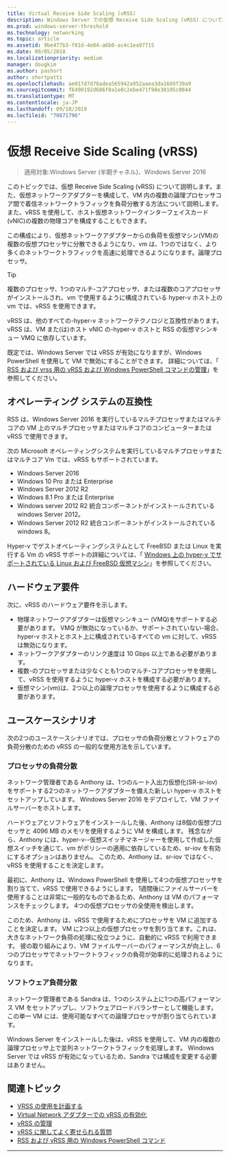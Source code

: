 ```yaml
---
title: Virtual Receive Side Scaling (vRSS)
description: Windows Server での仮想 Receive Side Scaling (vRSS) について説明します。また、仮想ネットワークアダプターを構成して、VM 内の複数の論理プロセッサコア間で着信ネットワークトラフィックを負荷分散する方法についても説明します。 また、ホスト仮想ネットワークインターフェイスカード (vNIC) の複数の物理コアを構成することもできます。
ms.prod: windows-server-threshold
ms.technology: networking
ms.topic: article
ms.assetid: 9be477b3-f81d-4e84-a6b0-ac4c1ea97715
ms.date: 09/05/2018
ms.localizationpriority: medium
manager: dougkim
ms.author: pashort
author: shortpatti
ms.openlocfilehash: ae017d7d78adea565942a952aaea3da1669f39a9
ms.sourcegitcommit: f6490192d686f0a1e0c2ebe471f98e30105c0844
ms.translationtype: MT
ms.contentlocale: ja-JP
ms.lasthandoff: 09/10/2019
ms.locfileid: "70871796"
---
```

# <a name="virtual-receive-side-scaling-vrss"></a>仮想 Receive Side Scaling \(vRSS\)

>適用対象:Windows Server (半期チャネル)、Windows Server 2016

このトピックでは、仮想 Receive Side Scaling (vRSS) について説明します。また、仮想ネットワークアダプターを構成して、VM 内の複数の論理プロセッサコア間で着信ネットワークトラフィックを負荷分散する方法について説明します。 また、vRSS を使用して、ホスト仮想ネットワークインターフェイスカード\(vNIC\)の複数の物理コアを構成することもできます。

この構成により、仮想ネットワークアダプターからの負荷を仮想マシン\(VM\)の複数の仮想プロセッサに分散できるようになり、vm は、1つのではなく、より多くのネットワークトラフィックを高速に処理できるようになります。論理プロセッサ。

>[!TIP]
>複数のプロセッサ、1つのマルチ\-コアプロセッサ、または複数のコアプロセッサがインストールされ、vm で使用するように構成されている hyper-v ホスト上の vm では、vRSS を使用できます。

vRSS は、他のすべての\-hyper-v ネットワークテクノロジと互換性があります。 vRSS は、VM また\(は\)ホスト vNIC の\-hyper-v ホストと RSS の仮想マシンキュー VMQ に依存しています。

既定では、Windows Server では vRSS が有効になりますが、Windows PowerShell を使用して VM で無効にすることができます。 詳細については、「 [RSS および vrss 用の vRSS および Windows PowerShell コマンドの](vrss-wps.md)[管理](vrss-manage.md)」を参照してください。



## <a name="operating-system-compatibility"></a>オペレーティング システムの互換性

RSS は、Windows Server 2016 を実行しているマルチプロセッサまたはマルチコアの VM 上のマルチプロセッサまたはマルチコアのコンピューターまたは vRSS で使用できます。

次の Microsoft オペレーティングシステムを実行しているマルチプロセッサまたはマルチコア Vm では、vRSS もサポートされています。

- Windows Server 2016
- Windows 10 Pro または Enterprise
- Windows Server 2012 R2
- Windows 8.1 Pro または Enterprise
- Windows server 2012 R2 統合コンポーネントがインストールされている windows Server 2012。
- Windows Server 2012 R2 統合コンポーネントがインストールされている windows 8。

Hyper-v でゲストオペレーティングシステムとして FreeBSD または Linux を実行する Vm の vRSS サポートの詳細については、「 [Windows 上の hyper-v でサポートされている Linux および FreeBSD 仮想マシン](https://docs.microsoft.com/windows-server/virtualization/hyper-v/Supported-Linux-and-FreeBSD-virtual-machines-for-Hyper-V-on-Windows)」を参照してください。
  
## <a name="hardware-requirements"></a>ハードウェア要件

次に、vRSS のハードウェア要件を示します。
 
- 物理ネットワークアダプターは仮想マシンキュー \(VMQ\)をサポートする必要があります。 VMQ が無効になっているか、サポートされていない\-場合、hyper-v ホストとホスト上に構成されているすべての vm に対して、vRSS は無効になります。
- ネットワークアダプターのリンク速度は 10 Gbps 以上である必要があります。
- 複数\-のプロセッサまたは少なくとも1つのマルチ\-コアプロセッサを使用して、vRSS を使用するように hyper-v ホストを構成する必要があります。
- 仮想マシン\(vm\)は、2つ以上の論理プロセッサを使用するように構成する必要があります。


## <a name="use-case-scenarios"></a>ユースケースシナリオ

次の2つのユースケースシナリオでは、プロセッサの負荷分散とソフトウェアの負荷分散のための vRSS の一般的な使用方法を示しています。

### <a name="processor-load-balancing"></a>プロセッサの負荷分散
  
ネットワーク管理者である Anthony は、1つのルート入出力仮想化\(SR\-sr-iov\)をサポートする2つのネットワークアダプターを備えた新しい hyper-v ホストをセットアップしています。 Windows Server 2016 をデプロイして、VM ファイルサーバーをホストします。

ハードウェアとソフトウェアをインストールした後、Anthony は8個の仮想プロセッサと 4096 MB のメモリを使用するように VM を構成します。 残念ながら、Anthony には、hyper-v\-\-仮想スイッチマネージャーを使用して作成した仮想スイッチを通じて、vm がポリシーの適用に依存しているため、sr-iov を有効にするオプションはありません。 このため、Anthony は、sr-iov ではなく\-、vRSS を使用することを決定します。

最初に、Anthony は、Windows PowerShell を使用して4つの仮想プロセッサを割り当てて、vRSS で使用できるようにします。 1週間後にファイルサーバーを使用することは非常に一般的なものであるため、Anthony は VM のパフォーマンスをチェックします。  4つの仮想プロセッサの全使用を検出します。

このため、Anthony は、vRSS で使用するためにプロセッサを VM に追加することを決定します。  VM に2つ以上の仮想プロセッサを割り当てます。これは、大きなネットワーク負荷の処理に役立つように、自動的に vRSS で利用できます。 彼の取り組みにより、VM ファイルサーバーのパフォーマンスが向上し、6つのプロセッサでネットワークトラフィックの負荷が効率的に処理されるようになります。


### <a name="software-load-balancing"></a>ソフトウェア負荷分散

ネットワーク管理者である Sandra は、1つのシステム上に1つの高パフォーマンス VM をセットアップし、ソフトウェアロードバランサーとして機能します。 この単一 VM には、使用可能なすべての論理プロセッサが割り当てられています。

Windows Server をインストールした後は、vRSS を使用して、VM 内の複数の論理プロセッサ上で並列ネットワークトラフィックを処理します。 Windows Server では vRSS が有効になっているため、Sandra では構成を変更する必要はありません。


## <a name="related-topics"></a>関連トピック

- [VRSS の使用を計画する](vrss-plan.md)
- [Virtual Network アダプターでの vRSS の有効化](vrss-enable.md)
- [vRSS の管理](vrss-manage.md)
- [vRSS に関してよく寄せられる質問](vrss-faq.md)
- [RSS および vRSS 用の Windows PowerShell コマンド](vrss-wps.md)

---
